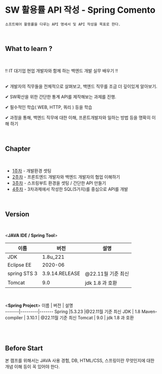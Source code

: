 # SW 활용률 API 작성 - Spring Comento 
```
소프트웨어 활용률을 다루는 API 명세서 및 API 작성을 목표로 한다.
```
 
<br>

## What to learn ? 


<br>
 
 
‼ IT 대기업 현업 개발자와 함께 하는 백엔드 개발 실무 배우기 ‼  
<br>
  
✔ 개발자의 직무들을 전체적으로 살펴보고, 백엔드 직무를 조금 더 깊이있게 알아보기. 

✔ SW확산을 위한 간단한 통계 API를 제작해보는 과제를 진행. 

✔ 필수적인 학습( WEB, HTTP, 쿼리 ) 등을 학습   

✔ 과정을 통해, 백엔드 직무에 대한 이해, 프론트개발자와 일하는 방법 등을 명확히 이해 하기 

<br>


    

## Chapter

<br>

* [1주차](https://github.com/706com/Comento_Spring/tree/main/1%EC%A3%BC%EC%B0%A8) - 개발환경 셋팅
* [2주차](https://github.com/706com/Comento_Spring/tree/main/2%EC%A3%BC%EC%B0%A8) - 프론트엔드 개발자와 백엔드 개발자의 협업 이해하기
* [3주차](https://github.com/706com/Comento_Spring/tree/main/3%EC%A3%BC%EC%B0%A8) - 스프링부트 환경을 셋팅 / 간단한 API 만들기
* [4주차](https://github.com/706com/Comento_Spring/tree/main/4%EC%A3%BC%EC%B0%A8) - 3차과제에서 작성한 SQL(5가지)를 중심으로 API를 개발 
  
<br>



## Version

<br>

<**JAVA IDE / Spring Tool**>

이름 | 버전 | 설명  
-------|---------|-------
JDK |1.8u_221 |
Eclipse EE | 2020-06
spring STS 3 | 3.9.14.RELEASE | @22.11월 기준 최신
Tomcat | 9.0 | jdk 1.8 과 호환

<br>


<**Spring Project**>
이름 | 버전 | 설명  
-------|---------|-------
Spring |5.3.23 |@22.11월 기준 최신
JDK | 1.8
Maven-compiler | 3.10.1 | @22.11월 기준 최신
Tomcat | 9.0 | jdk 1.8 과 호환

<br>
<br>

## Before Start


본 캠프를 위해서는 JAVA 사용 경험, DB, HTML/CSS, 스프링이란 무엇인지에 대한 개념 이해 등이 꼭 있어야 한다.
